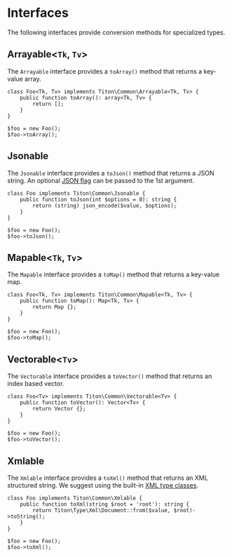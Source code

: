 # Interfaces #

The following interfaces provide conversion methods for specialized types.

## Arrayable<`Tk`, `Tv`> ##

The `Arrayable` interface provides a `toArray()` method that returns a key-value array.

```hack
class Foo<Tk, Tv> implements Titon\Common\Arrayable<Tk, Tv> {
    public function toArray(): array<Tk, Tv> {
        return [];
    }
}

$foo = new Foo();
$foo->toArray();
```

## Jsonable ##

The `Jsonable` interface provides a `toJson()` method that returns a JSON string. 
An optional [JSON flag](http://php.net/manual/en/json.constants.php) can be passed to the 1st argument. 

```hack
class Foo implements Titon\Common\Jsonable {
    public function toJson(int $options = 0): string {
        return (string) json_encode($value, $options);
    }
}

$foo = new Foo();
$foo->toJson();
```

## Mapable<`Tk`, `Tv`> ##

The `Mapable` interface provides a `toMap()` method that returns a key-value map.

```hack
class Foo<Tk, Tv> implements Titon\Common\Mapable<Tk, Tv> {
    public function toMap(): Map<Tk, Tv> {
        return Map {};
    }
}

$foo = new Foo();
$foo->toMap();
```

## Vectorable<`Tv`> ##

The `Vectorable` interface provides a `toVector()` method that returns an index based vector.

```hack
class Foo<Tv> implements Titon\Common\Vectorable<Tv> {
    public function toVector(): Vector<Tv> {
        return Vector {};
    }
}

$foo = new Foo();
$foo->toVector();
```

## Xmlable ##

The `Xmlable` interface provides a `toXml()` method that returns an XML structured string.
We suggest using the built-in [XML type classes](../type/xml.md).

```hack
class Foo implements Titon\Common\Xmlable {
    public function toXml(string $root = 'root'): string {
        return Titon\Type\Xml\Document::from($value, $root)->toString();
    }
}

$foo = new Foo();
$foo->toXml();
```